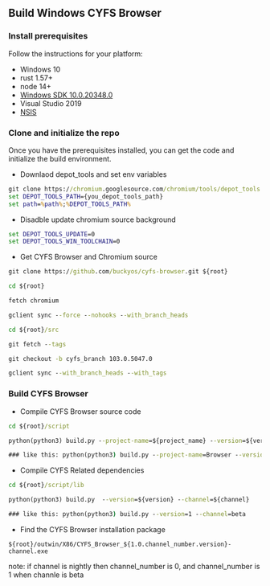 ## Build Windows CYFS Browser  


### Install prerequisites

Follow the instructions for your platform:

- Windows 10  
- rust 1.57+  
- node 14+  
- [Windows SDK 10.0.20348.0](https://developer.microsoft.com/zh-cn/windows/downloads/sdk-archive/)  
- Visual Studio 2019  
- [NSIS](https://nsis.sourceforge.io/Download)  


### Clone and initialize the repo  

Once you have the prerequisites installed, you can get the code and initialize the build environment.

- Downlaod depot_tools and set env variables
```cmd
git clone https://chromium.googlesource.com/chromium/tools/depot_tools.git
set DEPOT_TOOLS_PATH={you_depot_tools_path}
set path=%path%;%DEPOT_TOOLS_PATH%
```

- Disadble update chromium source background
```cmd
set DEPOT_TOOLS_UPDATE=0
set DEPOT_TOOLS_WIN_TOOLCHAIN=0
```

- Get CYFS Browser and Chromium source
```cmd
git clone https://github.com/buckyos/cyfs-browser.git ${root}

cd ${root}

fetch chromium

gclient sync --force --nohooks --with_branch_heads

cd ${root}/src

git fetch --tags

git checkout -b cyfs_branch 103.0.5047.0

gclient sync --with_branch_heads --with_tags
```

### Build CYFS Browser

- Compile CYFS Browser source code
```cmd
cd ${root}/script

python(python3) build.py --project-name=${project_name} --version=${version} --channel=${channel}

### like this: python(python3) build.py --project-name=Browser --version=1 --channel=beta
```

- Compile CYFS Related dependencies
```cmd
cd ${root}/script/lib

python(python3) build.py  --version=${version} --channel=${channel} 

### like this: python(python3) build.py --version=1 --channel=beta
```

- Find the CYFS Browser installation package

`${root}/outwin/X86/CYFS_Browser_${1.0.channel_number.version}-channel.exe`

note: if channel is nightly then channel_number is 0, and channel_number is 1 when channle is beta
